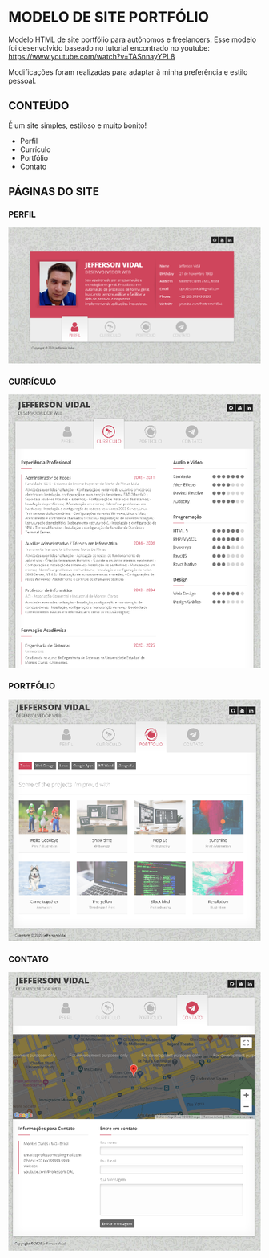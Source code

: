 # MODELO DE SITE PORTFÓLIO
Modelo HTML de site portfólio para autônomos e freelancers.
Esse modelo foi desenvolvido baseado no tutorial encontrado no youtube: https://www.youtube.com/watch?v=TASnnayYPL8

Modificações foram realizadas para adaptar à minha preferência e estilo pessoal.

## CONTEÚDO

É um site simples, estiloso e muito bonito!

- Perfil
- Currículo
- Portfólio
- Contato

## PÁGINAS DO SITE ##

### PERFIL
![Perfil](https://github.com/jeffersonvidal/modelo-site-portfolio/blob/master/thumbs/perfil.png?raw=true)

### CURRÍCULO
![Curriculo](https://github.com/jeffersonvidal/modelo-site-portfolio/blob/master/thumbs/curriculo.png?raw=true)

### PORTFÓLIO
![Portfolio](https://github.com/jeffersonvidal/modelo-site-portfolio/blob/master/thumbs/portfolio.png?raw=true)

### CONTATO
![Contato](https://github.com/jeffersonvidal/modelo-site-portfolio/blob/master/thumbs/contato.png?raw=true)
